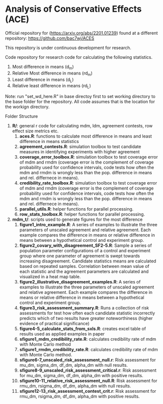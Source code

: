 # Analysis of Conservative Effects (ACE)
Official repository for (https://arxiv.org/abs/2201.01239) found at a different repository: https://github.com/bac7wj/ACES <p>
This repository is under continuous development for research. <p>
Code repository for research code for calculating the following statistics. 
1. Most difference in means (d<sub>m</sub>)
2. Relative Most difference in means (rd<sub>m</sub>)
3. Least difference in means (d<sub>L</sub>)
4. Relative least difference in means (rd<sub>L</sub>)

Note: run "set_wd_here.R" in base directoy first to set working directory to the base folder for the repository. All code assumes that is the location for the workign directory.

Folder Structure
1. __R/__: general r code for calculating mdm, ldm, agreement contests, row effect size metrics etc.
   1. __aces.R__: functions to calculate most difference in means and least difference in means statistics
   2. __agreement_contests.R__: simulation toolbox to test candidate measures in identifying experiments with higher agreement
   3. __coverage_error_toolbox.R__: simulation toolbox to test coverage error of mdm and rmdm (coverage error is the complement of coverage probability used for confidence intervals, code tests how often the mdm and rmdm is wrongly less than the pop. difference in means and rel. differnece in means).
   4. __credibility_rate_toolbox.R__: simulation toolbox to test coverage error of mdm and rmdm (coverage error is the complement of coverage probability used for confidence intervals, code tests how often the mdm and rmdm is wrongly less than the pop. difference in means and rel. differnece in means).
   5. __parallel_utils.R__: helper functions for parallel processing.
   6. __row_stats_toolbox.R__: helper functions for parallel processing.
3. __mdm_t/__: scripts used to generate figures for the most difference 
   1. __figure1_intro_example.R__: A series of examples to illustrate the three parameters of unscaled agreement and relative agreement. Each example compares the difference in means or relative difference in means between a hypothetical control and experiment group.
   2. __figure2_covary_with_disagreement_SF2-5.R__: Sample a series of population parameter configurations of a control and experiment group where one parameter of agreement is swept towards increasing disagreement. Candidate statistics means are calculated based on repeated samples. Correlation between mean value of each statistic and the agreement parameters are calculated and visualized in a heat map table. 
   3. __figure2_illustrative_disagreement_examples.R__: A series of examples to illustrate the three parameters of unscaled agreement and relative agreement. Each example compares the difference in means or relative difference in means between a hypothetical control and experiment group.
   4. __figure3_risk_assessment_summary.R__: Runs a collection of risk assessments for test how often each candidate statistic incorrectly predicts which of two results have greater noteworthiness (higher evidence of practical significance)
   5. __figure4-5_calculate_stats_from_sxls.R__: creates excel table of results used as applied examples in paper
   7. __sfigure1_mdm_credibility_rate.R__: calculates credibility rate of mdm with Monte Carlo method
   8. __sfigure1_rmdm_credibility_rate.R__: calculates credibility rate of mdm with Monte Carlo method.
   9. __sfigure6-7_unscaled_risk_assessment_null.r__: Risk assessment for mu_dm, sigma_dm, df_dm, alpha_dm with null results.
   10. __sfigure8-9_unscaled_risk_assessment_critical.r__: Risk assessment for mu_dm, sigma_dm, df_dm, alpha_dm with positive results.
   11. __sfigure10-11_relative_risk_assessment_null.R__: Risk assessment for rmu_dm, rsigma_dm, df_dm, alpha_dm with null results.
   12. __sfigure12-13_risk_assessment_contest_crit.r__: Risk assessment for rmu_dm, rsigma_dm, df_dm, alpha_dm with positive results.

